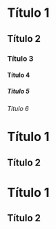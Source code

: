 # Título 1

## Título 2

###  Título 3

#### Título 4

##### Título 5

###### Título 6

Título 1
======

Título 2
-------
# Título 1 #

## Título 2 ##
